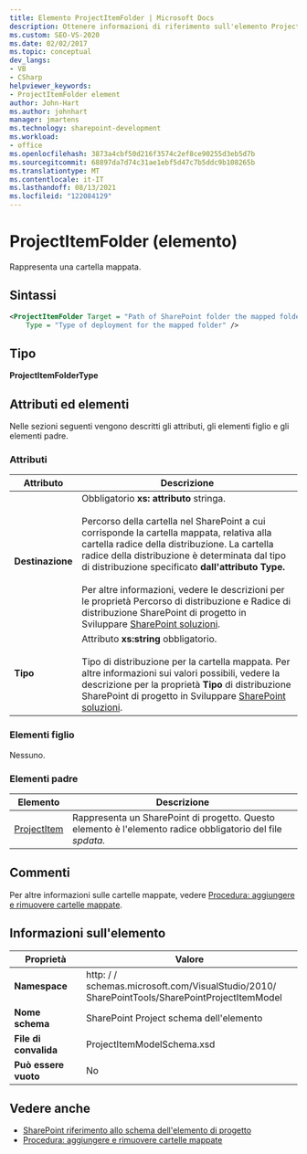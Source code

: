 ```yaml
---
title: Elemento ProjectItemFolder | Microsoft Docs
description: Ottenere informazioni di riferimento sull'elemento ProjectItemFolder, che rappresenta una cartella mappata nel riferimento XML Schema SharePoint elemento di progetto.
ms.custom: SEO-VS-2020
ms.date: 02/02/2017
ms.topic: conceptual
dev_langs:
- VB
- CSharp
helpviewer_keywords:
- ProjectItemFolder element
author: John-Hart
ms.author: johnhart
manager: jmartens
ms.technology: sharepoint-development
ms.workload:
- office
ms.openlocfilehash: 3873a4cbf50d216f3574c2ef8ce90255d3eb5d7b
ms.sourcegitcommit: 68897da7d74c31ae1ebf5d47c7b5ddc9b108265b
ms.translationtype: MT
ms.contentlocale: it-IT
ms.lasthandoff: 08/13/2021
ms.locfileid: "122084129"
---
```

# <a name="projectitemfolder-element"></a>ProjectItemFolder (elemento)
  Rappresenta una cartella mappata.

## <a name="syntax"></a>Sintassi

```xml
<ProjectItemFolder Target = "Path of SharePoint folder the mapped folder corresponds to"
    Type = "Type of deployment for the mapped folder" />
```

## <a name="type"></a>Tipo
 **ProjectItemFolderType**

## <a name="attributes-and-elements"></a>Attributi ed elementi
 Nelle sezioni seguenti vengono descritti gli attributi, gli elementi figlio e gli elementi padre.

### <a name="attributes"></a>Attributi

|Attributo|Descrizione|
|---------------|-----------------|
|**Destinazione**|Obbligatorio **xs: attributo** stringa.<br /><br /> Percorso della cartella nel SharePoint a cui corrisponde la cartella mappata, relativa alla cartella radice della distribuzione. La cartella radice della distribuzione è determinata dal tipo di distribuzione specificato **dall'attributo Type.**<br /><br /> Per altre informazioni, vedere le  descrizioni  per le proprietà Percorso di distribuzione e Radice di distribuzione SharePoint di progetto in Sviluppare [SharePoint soluzioni](../sharepoint/developing-sharepoint-solutions.md).|
|**Tipo**|Attributo **xs:string** obbligatorio.<br /><br /> Tipo di distribuzione per la cartella mappata. Per altre informazioni sui valori possibili, vedere la descrizione per la proprietà **Tipo** di distribuzione SharePoint di progetto in Sviluppare [SharePoint soluzioni](../sharepoint/developing-sharepoint-solutions.md).|

### <a name="child-elements"></a>Elementi figlio
 Nessuno.

### <a name="parent-elements"></a>Elementi padre

|Elemento|Descrizione|
|-------------|-----------------|
|[ProjectItem](../sharepoint/projectitem-element.md)|Rappresenta un SharePoint di progetto. Questo elemento è l'elemento radice obbligatorio del file *spdata.*|

## <a name="remarks"></a>Commenti
 Per altre informazioni sulle cartelle mappate, vedere [Procedura: aggiungere e rimuovere cartelle mappate](../sharepoint/how-to-add-and-remove-mapped-folders.md).

## <a name="element-information"></a>Informazioni sull'elemento

|Proprietà|Valore|
|-|-|
|**Namespace**|http: \/ \/ schemas.microsoft.com/VisualStudio/2010/<br>SharePointTools/SharePointProjectItemModel|
|**Nome schema**|SharePoint Project schema dell'elemento|
|**File di convalida**|ProjectItemModelSchema.xsd|
|**Può essere vuoto**|No|

## <a name="see-also"></a>Vedere anche
- [SharePoint riferimento allo schema dell'elemento di progetto](../sharepoint/sharepoint-project-item-schema-reference.md)
- [Procedura: aggiungere e rimuovere cartelle mappate](../sharepoint/how-to-add-and-remove-mapped-folders.md)
